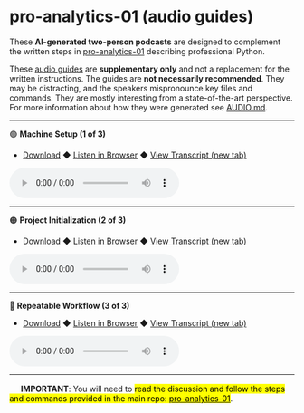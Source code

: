 # pro-analytics-01 (audio guides)

These **AI-generated two-person podcasts** are designed to complement the written steps in [pro-analytics-01](https://github.com/denisecase/pro-analytics-01) describing professional Python.

These [audio guides](https://denisecase.github.io/pro-analytics-01-audio-guides/) are **supplementary only** and not a replacement for the written instructions. 
The guides are **not necessarily recommended**. 
They may be distracting, and the speakers mispronounce key files and commands.
They are mostly interesting from a state-of-the-art perspective.
For more information about how they were generated see [AUDIO.md](AUDIO.md).

---

🟢 **Machine Setup (1 of 3)**
- [Download](https://raw.githubusercontent.com/denisecase/pro-analytics-01-audio-guides/main/audio_guide_1.mp3) ◆ [Listen in Browser](https://denisecase.github.io/pro-analytics-01-audio-guides/) ◆ <a href="transcripts/audio_guide_1.txt" target="_blank">View Transcript (new tab)</a>

<audio controls>
  <source src="https://raw.githubusercontent.com/denisecase/pro-analytics-01-audio-guides/main/audio_guide_1.mp3" type="audio/mpeg">
  Your browser does not support the audio element. Try clicking "Listen in Browser" above.
</audio>



---

🟠 **Project Initialization (2 of 3)**
- [Download](https://raw.githubusercontent.com/denisecase/pro-analytics-01-audio-guides/main/audio_guide_2.mp3) ◆ [Listen in Browser](https://denisecase.github.io/pro-analytics-01-audio-guides/) ◆ <a href="transcripts/audio_guide_2.txt" target="_blank">View Transcript (new tab)</a>
<audio controls>
  <source src="https://raw.githubusercontent.com/denisecase/pro-analytics-01-audio-guides/main/audio_guide_2.mp3" type="audio/mpeg">
  Your browser does not support the audio element. Try clicking "Listen in Browser" above.
</audio>


---

🔵 **Repeatable Workflow (3 of 3)**
- [Download](https://raw.githubusercontent.com/denisecase/pro-analytics-01-audio-guides/main/audio_guide_3.mp3) ◆ [Listen in Browser](https://denisecase.github.io/pro-analytics-01-audio-guides/) ◆ <a href="transcripts/audio_guide_3.txt" target="_blank">View Transcript (new tab)</a>

<audio controls>
  <source src="https://raw.githubusercontent.com/denisecase/pro-analytics-01-audio-guides/main/audio_guide_3.mp3" type="audio/mpeg">
  Your browser does not support the audio element. Try clicking "Listen in Browser" above.
</audio>

---
[<img src="https://github.githubassets.com/images/modules/logos_page/GitHub-Mark.png" width="16" height="16">](https://github.com/denisecase/pro-analytics-01-audio-guides)
**IMPORTANT**: You will need to <mark>read the discussion and follow the steps and commands provided in the main repo: </mark>[<mark>pro-analytics-01</mark>](https://github.com/denisecase/pro-analytics-01).

